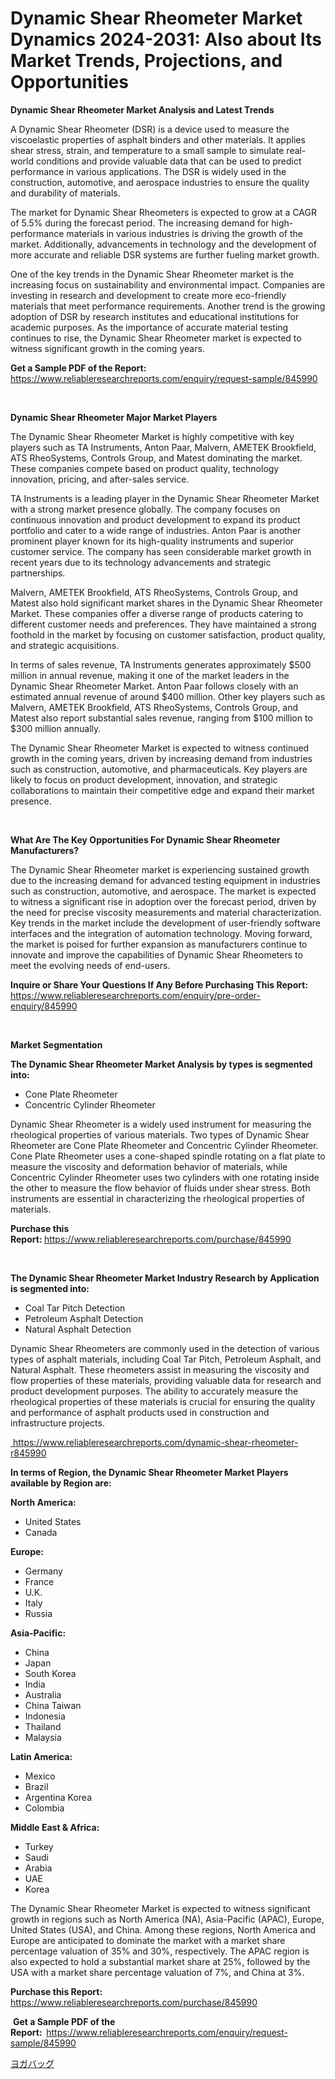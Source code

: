 <p><h1>Dynamic Shear Rheometer Market Dynamics 2024-2031: Also about Its Market Trends, Projections, and Opportunities</h1></p><p><strong>Dynamic Shear Rheometer Market Analysis and Latest Trends</strong></p>
<p><p>A Dynamic Shear Rheometer (DSR) is a device used to measure the viscoelastic properties of asphalt binders and other materials. It applies shear stress, strain, and temperature to a small sample to simulate real-world conditions and provide valuable data that can be used to predict performance in various applications. The DSR is widely used in the construction, automotive, and aerospace industries to ensure the quality and durability of materials.</p><p>The market for Dynamic Shear Rheometers is expected to grow at a CAGR of 5.5% during the forecast period. The increasing demand for high-performance materials in various industries is driving the growth of the market. Additionally, advancements in technology and the development of more accurate and reliable DSR systems are further fueling market growth. </p><p>One of the key trends in the Dynamic Shear Rheometer market is the increasing focus on sustainability and environmental impact. Companies are investing in research and development to create more eco-friendly materials that meet performance requirements. Another trend is the growing adoption of DSR by research institutes and educational institutions for academic purposes. As the importance of accurate material testing continues to rise, the Dynamic Shear Rheometer market is expected to witness significant growth in the coming years.</p></p>
<p><strong>Get a Sample PDF of the Report:&nbsp;</strong> <a href="https://www.reliableresearchreports.com/enquiry/request-sample/845990">https://www.reliableresearchreports.com/enquiry/request-sample/845990</a></p>
<p>&nbsp;</p>
<p><strong>Dynamic Shear Rheometer Major Market Players</strong></p>
<p><p>The Dynamic Shear Rheometer Market is highly competitive with key players such as TA Instruments, Anton Paar, Malvern, AMETEK Brookfield, ATS RheoSystems, Controls Group, and Matest dominating the market. These companies compete based on product quality, technology innovation, pricing, and after-sales service.</p><p>TA Instruments is a leading player in the Dynamic Shear Rheometer Market with a strong market presence globally. The company focuses on continuous innovation and product development to expand its product portfolio and cater to a wide range of industries. Anton Paar is another prominent player known for its high-quality instruments and superior customer service. The company has seen considerable market growth in recent years due to its technology advancements and strategic partnerships.</p><p>Malvern, AMETEK Brookfield, ATS RheoSystems, Controls Group, and Matest also hold significant market shares in the Dynamic Shear Rheometer Market. These companies offer a diverse range of products catering to different customer needs and preferences. They have maintained a strong foothold in the market by focusing on customer satisfaction, product quality, and strategic acquisitions.</p><p>In terms of sales revenue, TA Instruments generates approximately $500 million in annual revenue, making it one of the market leaders in the Dynamic Shear Rheometer Market. Anton Paar follows closely with an estimated annual revenue of around $400 million. Other key players such as Malvern, AMETEK Brookfield, ATS RheoSystems, Controls Group, and Matest also report substantial sales revenue, ranging from $100 million to $300 million annually.</p><p>The Dynamic Shear Rheometer Market is expected to witness continued growth in the coming years, driven by increasing demand from industries such as construction, automotive, and pharmaceuticals. Key players are likely to focus on product development, innovation, and strategic collaborations to maintain their competitive edge and expand their market presence.</p></p>
<p>&nbsp;</p>
<p><strong>What Are The Key Opportunities For Dynamic Shear Rheometer Manufacturers?</strong></p>
<p><p>The Dynamic Shear Rheometer market is experiencing sustained growth due to the increasing demand for advanced testing equipment in industries such as construction, automotive, and aerospace. The market is expected to witness a significant rise in adoption over the forecast period, driven by the need for precise viscosity measurements and material characterization. Key trends in the market include the development of user-friendly software interfaces and the integration of automation technology. Moving forward, the market is poised for further expansion as manufacturers continue to innovate and improve the capabilities of Dynamic Shear Rheometers to meet the evolving needs of end-users.</p></p>
<p><strong>Inquire or Share Your Questions If Any Before Purchasing This Report:</strong> <a href="https://www.reliableresearchreports.com/enquiry/pre-order-enquiry/845990">https://www.reliableresearchreports.com/enquiry/pre-order-enquiry/845990</a></p>
<p>&nbsp;</p>
<p><strong>Market Segmentation</strong></p>
<p><strong>The Dynamic Shear Rheometer Market Analysis by types is segmented into:</strong></p>
<p><ul><li>Cone Plate Rheometer</li><li>Concentric Cylinder Rheometer</li></ul></p>
<p><p>Dynamic Shear Rheometer is a widely used instrument for measuring the rheological properties of various materials. Two types of Dynamic Shear Rheometer are Cone Plate Rheometer and Concentric Cylinder Rheometer. Cone Plate Rheometer uses a cone-shaped spindle rotating on a flat plate to measure the viscosity and deformation behavior of materials, while Concentric Cylinder Rheometer uses two cylinders with one rotating inside the other to measure the flow behavior of fluids under shear stress. Both instruments are essential in characterizing the rheological properties of materials.</p></p>
<p><strong>Purchase this Report:&nbsp;</strong><a href="https://www.reliableresearchreports.com/purchase/845990">https://www.reliableresearchreports.com/purchase/845990</a></p>
<p>&nbsp;</p>
<p><strong>The Dynamic Shear Rheometer Market Industry Research by Application is segmented into:</strong></p>
<p><ul><li>Coal Tar Pitch Detection</li><li>Petroleum Asphalt Detection</li><li>Natural Asphalt Detection</li></ul></p>
<p><p>Dynamic Shear Rheometers are commonly used in the detection of various types of asphalt materials, including Coal Tar Pitch, Petroleum Asphalt, and Natural Asphalt. These rheometers assist in measuring the viscosity and flow properties of these materials, providing valuable data for research and product development purposes. The ability to accurately measure the rheological properties of these materials is crucial for ensuring the quality and performance of asphalt products used in construction and infrastructure projects.</p></p>
<p><a href="https://www.reliableresearchreports.com/dynamic-shear-rheometer-r845990">&nbsp;https://www.reliableresearchreports.com/dynamic-shear-rheometer-r845990</a></p>
<p><strong>In terms of Region, the Dynamic Shear Rheometer Market Players available by Region are:</strong></p>
<p>
    <p> <strong> North America: </strong>
        <ul>
            <li>United States</li>
            <li>Canada</li>
        </ul>
        </p> 
    <p> <strong> Europe: </strong>
        <ul>
            <li>Germany</li>
            <li>France</li>
            <li>U.K.</li>
            <li>Italy</li>
            <li>Russia</li>
        </ul>
        </p> 
    <p> <strong> Asia-Pacific: </strong>
        <ul>
            <li>China</li>
            <li>Japan</li>
            <li>South Korea</li>
            <li>India</li>
            <li>Australia</li>
            <li>China Taiwan</li>
            <li>Indonesia</li>
            <li>Thailand</li>
            <li>Malaysia</li>
        </ul>
        </p> 
    <p> <strong> Latin America: </strong>
        <ul>
            <li>Mexico</li>
            <li>Brazil</li>
            <li>Argentina Korea</li>
            <li>Colombia</li>
        </ul>
        </p> 
    <p> <strong> Middle East & Africa: </strong>
        <ul>
            <li>Turkey</li>
            <li>Saudi</li>
            <li>Arabia</li>
            <li>UAE</li>
            <li>Korea</li>
        </ul>
    </p>
    </p>
<p><p>The Dynamic Shear Rheometer Market is expected to witness significant growth in regions such as North America (NA), Asia-Pacific (APAC), Europe, United States (USA), and China. Among these regions, North America and Europe are anticipated to dominate the market with a market share percentage valuation of 35% and 30%, respectively. The APAC region is also expected to hold a substantial market share at 25%, followed by the USA with a market share percentage valuation of 7%, and China at 3%.</p></p>
<p><strong>Purchase this Report: </strong><a href="https://www.reliableresearchreports.com/purchase/845990">https://www.reliableresearchreports.com/purchase/845990</a></p>
<p>&nbsp;<strong>Get a Sample PDF of the Report:&nbsp;&nbsp;</strong><a href="https://www.reliableresearchreports.com/enquiry/request-sample/845990">https://www.reliableresearchreports.com/enquiry/request-sample/845990</a></p>
<p><strong></strong></p>
<p><p><a href="https://github.com/mreklxf44233/Market-Research-Report-List-1/blob/main/815634533005.md">ヨガバッグ</a></p></p>
